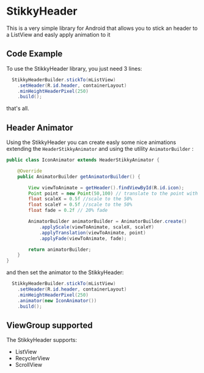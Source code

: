 StikkyHeader
============

This is a very simple library for Android that allows you to stick an header to a ListView and easly apply animation to it

## Code Example

To use the StikkyHeader library, you just need 3 lines:

```java
  StikkyHeaderBuilder.stickTo(mListView)
    .setHeader(R.id.header, containerLayout)
    .minHeightHeaderPixel(250)
    .build();
```
that's all. 

## Header Animator

Using the StikkyHeader you can create easly some nice animations extending the ``HeaderStikkyAnimator`` and using the utility ``AnimatorBuilder`` :

```java
public class IconAnimator extends HeaderStikkyAnimator {

    @Override
    public AnimatorBuilder getAnimatorBuilder() {

        View viewToAnimate = getHeader().findViewById(R.id.icon);
        Point point = new Point(50,100) // translate to the point with coordinate (50,100);
        float scaleX = 0.5f //scale to the 50%
        float scaleY = 0.5f //scale to the 50%
        float fade = 0.2f // 20% fade

        AnimatorBuilder animatorBuilder = AnimatorBuilder.create()
            .applyScale(viewToAnimate, scaleX, scaleY)
            .applyTranslation(viewToAnimate, point)
            .applyFade(viewToAnimate, fade);

        return animatorBuilder;
    }
}
```

and then set the animator to the StikkyHeader:

```java
  StikkyHeaderBuilder.stickTo(mListView)
    .setHeader(R.id.header, containerLayout)
    .minHeightHeaderPixel(250)
    .animator(new IconAnimator())
    .build();
```

## ViewGroup supported

The StikkyHeader supports:
- ListView
- RecyclerView
- ScrollView

